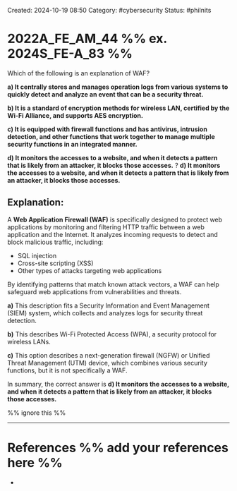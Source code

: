 Created: 2024-10-19 08:50
Category: #cybersecurity
Status: #philnits


# 2022A_FE_AM_44 %% ex. 2024S_FE-A_83 %%

Which of the following is an explanation of WAF?

**a) It centrally stores and manages operation logs from various systems to quickly detect and analyze an event that can be a security threat.**

**b) It is a standard of encryption methods for wireless LAN, certified by the Wi-Fi Alliance, and supports AES encryption.**

**c) It is equipped with firewall functions and has antivirus, intrusion detection, and other functions that work together to manage multiple security functions in an integrated manner.**

**d) It monitors the accesses to a website, and when it detects a pattern that is likely from an attacker, it blocks those accesses.**
?
**d) It monitors the accesses to a website, and when it detects a pattern that is likely from an attacker, it blocks those accesses.**

## **Explanation:**

A **Web Application Firewall (WAF)** is specifically designed to protect web applications by monitoring and filtering HTTP traffic between a web application and the Internet. It analyzes incoming requests to detect and block malicious traffic, including:

- SQL injection
- Cross-site scripting (XSS)
- Other types of attacks targeting web applications

By identifying patterns that match known attack vectors, a WAF can help safeguard web applications from vulnerabilities and threats.

**a)** This description fits a Security Information and Event Management (SIEM) system, which collects and analyzes logs for security threat detection.

**b)** This describes Wi-Fi Protected Access (WPA), a security protocol for wireless LANs.

**c)** This option describes a next-generation firewall (NGFW) or Unified Threat Management (UTM) device, which combines various security functions, but it is not specifically a WAF.

In summary, the correct answer is **d) It monitors the accesses to a website, and when it detects a pattern that is likely from an attacker, it blocks those accesses.**






%% ignore this %%
<!--SR:!2025-04-16,41,290-->
---









# References %% add your references here %%
- 
